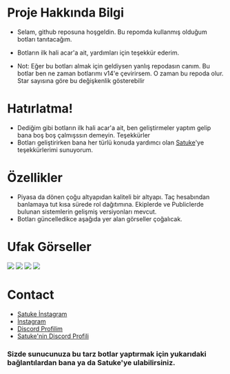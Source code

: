 # Proje Hakkında Bilgi

* Selam, github reposuna hoşgeldin. Bu repomda kullanmış olduğum botları tanıtacağım.
* Botların ilk hali acar'a ait, yardımları için teşekkür ederim.

* Not: Eğer bu botları almak için geldiysen yanlış repodasın canım. Bu botlar ben ne zaman botlarımı v14'e çevirirsem.
O zaman bu repoda olur. Star sayısına göre bu değişkenlik gösterebilir


# Hatırlatma!
* Dediğim gibi botların ilk hali acar'a ait, ben geliştirmeler yaptım gelip bana boş boş çalmışssın demeyin. Teşekkürler
* Botları geliştirirken bana her türlü konuda yardımcı olan [Satuke](https://github.com/TheSatuke)'ye teşekkürlerimi sunuyorum.

# Özellikler

* Piyasa da dönen çoğu altyapıdan kaliteli bir altyapı. Taç hesabından banlamaya tut kısa sürede rol dağıtımına. Ekiplerde ve Publiclerde bulunan sistemlerin gelişmiş
versiyonları mevcut.
* Botları güncelledikce aşağıda yer alan görseller çoğalıcak.

# Ufak Görseller
<img src="https://cdn.discordapp.com/attachments/980446129961435136/1001851502970818600/unknown.png">
<img src="https://cdn.discordapp.com/attachments/980446129961435136/1001851661809106975/unknown.png">
<img src="https://cdn.discordapp.com/attachments/1001225219895218307/1001851792381984798/unknown.png">
<img src="https://cdn.discordapp.com/attachments/1001225219895218307/1001851983067631767/unknown.png">

# Contact
* [Satuke İnstagram](https://instagram.com/satukecim)
* [İnstagram](https://instagram.com/axiomacim)
* [Discord Profilim](https://discord.com/users/418081929980674070)
* [Satuke'nin Discord Profili](https://discord.com/users/707325480378040430)

### Sizde sunucunuza bu tarz botlar yaptırmak için yukarıdaki bağlantılardan bana ya da Satuke'ye ulabilirsiniz.
